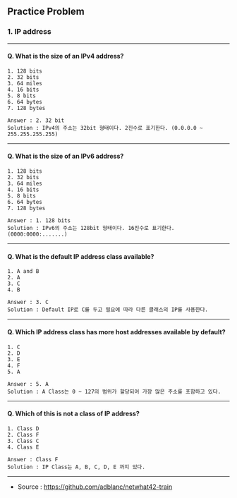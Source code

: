 ## Practice Problem 

### 1. IP address

---

#### Q. What is the size of an IPv4 address?

``` 
1. 128 bits
2. 32 bits
3. 64 miles
4. 16 bits
5. 8 bits
6. 64 bytes
7. 128 bytes

Answer : 2. 32 bit
Solution : IPv4의 주소는 32bit 형태이다. 2진수로 표기한다. (0.0.0.0 ~ 255.255.255.255)
```

---

#### Q. What is the size of an IPv6 address?

```
1. 128 bits
2. 32 bits
3. 64 miles
4. 16 bits
5. 8 bits
6. 64 bytes
7. 128 bytes

Answer : 1. 128 bits
Solution : IPv6의 주소는 128bit 형태이다. 16진수로 표기한다. (0000:0000:.......)
```

---

#### Q. What is the default IP address class available?

```
1. A and B
2. A
3. C
4. B

Answer : 3. C
Solution : Default IP로 C를 두고 필요에 따라 다른 클래스의 IP를 사용한다.
```

---

#### Q. Which IP address class has more host addresses available by default?

```
1. C
2. D
3. E
4. F
5. A

Answer : 5. A
Solution : A Class는 0 ~ 127의 범위가 할당되어 가장 많은 주소를 포함하고 있다.
```

---

#### Q. Which of this is not a class of IP address?

```
1. Class D
2. Class F
3. Class C
4. Class E

Answer : Class F
Solution : IP Class는 A, B, C, D, E 까지 있다.
```

---

- Source :  https://github.com/adblanc/netwhat42-train